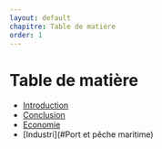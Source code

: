 ```yaml
---
layout: default
chapitre: Table de matière
order: 1
---
```


# Table de matière      
- [Introduction](#introduction)
- [Conclusion](#conclusion)
- [Economie](#Economie)
- [Industri](#Port et pêche maritime)
   


<!-- new slide -->
